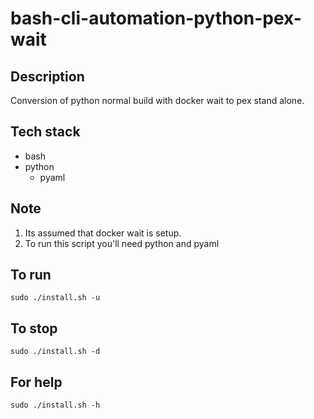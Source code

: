 # bash-cli-automation-python-pex-wait

## Description
Conversion of python normal build with docker wait
to pex stand alone.

## Tech stack
- bash
- python
    - pyaml

## Note
<ol>
    <li>Its assumed that docker wait is setup.</li>
    <li>To run this script you'll need python and pyaml</li>
</ol>

## To run
`sudo ./install.sh -u`

## To stop
`sudo ./install.sh -d`

## For help
`sudo ./install.sh -h`
